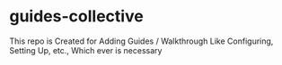 # guides-collective
This repo is Created for Adding Guides / Walkthrough Like Configuring, Setting Up, etc., Which ever is necessary
